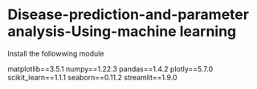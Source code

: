 # Disease-prediction-and-parameter analysis-Using-machine learning
Install the followwing module

matplotlib==3.5.1
numpy==1.22.3
pandas==1.4.2
plotly==5.7.0
scikit_learn==1.1.1
seaborn==0.11.2
streamlit==1.9.0

